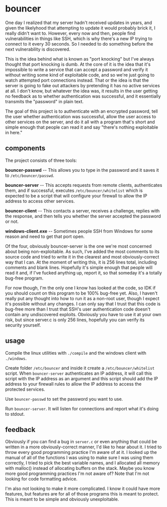 # bouncer

One day I realized that my server hadn't received updates in years, and given the likelyhood that attempting to update it would probably brick it, I really didn't want to.  However, every now and then, people find vulnerabilities in things like SSH, which is why there's a new IP trying to connect to it every 30 seconds.  So I needed to do something before the next vulnerability is discovered.

This is the idea behind what is known as "port knocking" but I've always thought that port knocking is dumb.  At the core of it is the idea that it's impossible to write a service that can accept a password and verify it without writing some kind of exploitable code, and so we're just going to watch attempted port connections instead.  That or the idea is that the server is going to fake out attackers by pretending it has no active services at all.  I don't know, but whatever the idea was, it results in the user getting no feedback as to whether authentication was successful, and it essentially transmits the "password" in plain text.

The goal of this project is to authenticate with an encrypted password, tell the user whether authentication was successful, allow the user access to other services on the server, and do it all with a program that's short and simple enough that people can read it and say "there's nothing exploitable in here."

## components

The project consists of three tools:

**bouncer-passwd** -- This allows you to type in the password and it saves it to `/etc/bouncer/passwd`.

**bouncer-server** -- This accepts requests from remote clients, authenticates them, and if successful, executes `/etc/bouncer/whitelist` which is expected to be a script that will configure your firewall to allow the IP address to access other services.

**bouncer-client** -- This contacts a server, receives a challenge, replies with the response, and then tells you whether the server accepted the password or not.

**windows-client.exe** -- Sometimes people SSH from Windows for some reason and need to get that port open.

Of the four, obviously bouncer-server is the one we're most concerned about being non-exploitable.  As such, I've added the most comments to its source code and tried to write it in the clearest and most obviously-correct way that I can.  At the moment of writing this, it is 256 lines total, including comments and blank lines.  Hopefully it's simple enough that people will read it and, if I've fucked anything up, report it, so that someday it's a totally bug-free program.

For now though, I'm the only one I know has looked at the code, so IDK if you should count on this program to be 100% bug-free yet.  Also, I haven't really put any thought into how to run it as a non-root user, though I expect it's possible without any changes.  I can only say that I trust that this code is bug-free more than I trust that SSH's user authentication code doesn't contain any undiscovered exploits.  Obviously you have to use it at your own risk, but since server.c is only 256 lines, hopefully you can verify its security yourself.

## usage

Compile the linux utilities with `./compile` and the windows client with `./windows`.

Create folder `/etc/bouncer` and inside it create a `/etc/bouncer/whitelist` script.  When `bouncer-server` authenticates an IP address, it will call this script with the IP address as an argument and this script should add the IP address to your firewall rules to allow the IP address to access the protected services.

Use `bouncer-passwd` to set the password you want to use.

Run `bouncer-server`.  It will listen for connections and report what it's doing to stdout.

## feedback

Obviously if you can find a bug in `server.c` or even anything that could be written in a more obviously-correct manner, I'd like to hear about it.  I tried to throw every good programming practice I'm aware of at it.  I looked up the manual of all of the functions I was using to make sure I was using them correctly, I tried to pick the best variable names, and I allocated all memory with malloc() instead of allocating buffers on the stack.  Maybe you know more good programming practices I'm not aware of?  Note that I'm not looking for code formatting advice.  

I'm also not looking to make it more complicated.  I know it could have more features, but features are for all of those programs this is meant to protect.  This is meant to be simple and obviously unexploitable.
